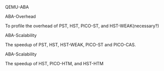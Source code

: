 QEMU-ABA



ABA-Overhead

To profile the overhead of PST, HST, PICO-ST, and HST-WEAK(necessary?)



ABA-Scalability

The speedup of PST, HST, HST-WEAK, PICO-ST and PICO-CAS.



ABA-Scalability

The speedup of HST, PICO-HTM, and HST-HTM